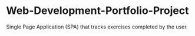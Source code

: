 # Web-Development-Portfolio-Project

Single Page Application (SPA) that tracks exercises completed by the user. 
